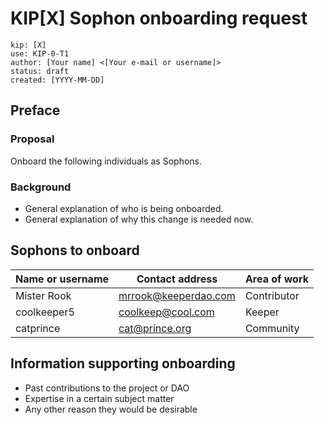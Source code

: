 # KIP[X] Sophon onboarding request

```
kip: [X]
use: KIP-0-T1
author: [Your name] <[Your e-mail or username]>
status: draft
created: [YYYY-MM-DD]
```

## Preface 

### Proposal
Onboard the following individuals as Sophons.

### Background

- General explanation of who is being onboarded. 
- General explanation of why this change is needed now.

## Sophons to onboard 

| Name or username | Contact address      | Area of work |
| ---------------- | -------------------- | ------------ |
| Mister Rook      | mrrook@keeperdao.com | Contributor  |
| coolkeeper5      | coolkeep@cool.com    | Keeper       |
| catprince        | cat@prince.org       | Community    |

## Information supporting onboarding

- Past contributions to the project or DAO
- Expertise in a certain subject matter
- Any other reason they would be desirable

